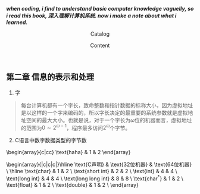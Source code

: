 ___when coding, i find to understand basic computer knowledge vaguelly, so i read this book, 深入理解计算机系统. now i make a note about what i learned.___


<p align="center"> Catalog </p>




<p align="center"> Content </p> </br>

## 第二章 信息的表示和处理

1. 字   

> 每台计算机都有一个字长，致命整数和指针数据的标称大小，因为虚拟地址是以这样的一个字来编码的，所以字长决定的最重要的系统参数就是虚拟地址空间的最大大小。也就是说，对于一个字长为$\omega$位的机器而言，虚拟地址的范围为$0{\sim}{2^{\omega-1}}$，程序最多访问$2^{\omega}$个字节。   

2. C语言中数字数据类型的字节数   

\begin{array}{c|cc}
\text{haha} & 1 & 2
\end{array}

\begin{array}{|c|c|c|}\hline
\text{C声明}            & \text{32位机器} & \text{64位机器} \\
\hline
\text{char}             & 1               & 2               \\
\text{short int}        & 2               & 2               \\
\text{int}              & 4               & 4               \\ 
\text{long int}         & 4               & 4               \\
\text{long long int}    & 8               & 8               \\
\text{char$^{\ast}$}    & 1               & 2               \\
\text{float}            & 1               & 2               \\
\text{double}           & 1               & 2               \\
\end{array}
